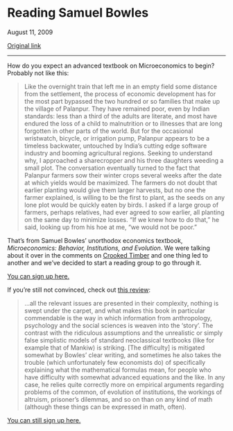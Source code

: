 Reading Samuel Bowles
=====================

August 11, 2009

[Original link](http://www.aaronsw.com/weblog/bowles)

* * * * *

How do you expect an advanced textbook on Microeconomics to begin?
Probably not like this:

> Like the overnight train that left me in an empty field some distance
> from the settlement, the process of economic development has for the
> most part bypassed the two hundred or so families that make up the
> village of Palanpur. They have remained poor, even by Indian
> standards: less than a third of the adults are literate, and most have
> endured the loss of a child to malnutrition or to illnesses that are
> long forgotten in other parts of the world. But for the occasional
> wristwatch, bicycle, or irrigation pump, Palanpur appears to be a
> timeless backwater, untouched by India’s cutting edge software
> industry and booming agricultural regions. Seeking to understand why,
> I approached a sharecropper and his three daughters weeding a small
> plot. The conversation eventually turned to the fact that Palanpur
> farmers sow their winter crops several weeks after the date at which
> yields would be maximized. The farmers do not doubt that earlier
> planting would give them larger harvests, but no one the farmer
> explained, is willing to be the first to plant, as the seeds on any
> lone plot would be quickly eaten by birds. I asked if a large group of
> farmers, perhaps relatives, had ever agreed to sow earlier, all
> planting on the same day to minimize losses. “If we knew how to do
> that,” he said, looking up from his hoe at me, “we would not be poor.”

That’s from Samuel Bowles’ unorthodox economics textbook,
*Microeconomics: Behavior, Institutions, and Evolution*. We were talking
about it over in the comments on [Crooked
Timber](http://crookedtimber.org/) and one thing led to another and
we’ve decided to start a reading group to go through it.

[You can sign up here.](http://groups.google.com/group/bowles-l)

If you’re still not convinced, check out [this
review](http://www.amazon.com/review/R1SC7AO6623A1Y/ref=cm_cr_rdp_perm):

> …all the relevant issues are presented in their complexity, nothing is
> swept under the carpet, and what makes this book in particular
> commendable is the way in which information from anthropology,
> psychology and the social sciences is weaven into the ‘story’. The
> contrast with the ridiculous assumptions and the unrealistic or simply
> false simplistic models of standard neoclassical textbooks (like for
> example that of Mankiw) is striking. [The difficulty] is mitigated
> somewhat by Bowles’ clear writing, and sometimes he also takes the
> trouble (which unfortunately few economists do) of specifically
> explaining what the mathematical formulas mean, for people who have
> difficulty with somewhat advanced equations and the like. In any case,
> he relies quite correctly more on empirical arguments regarding
> problems of the common, of evolution of institutions, the workings of
> altruism, prisoner’s dilemmas, and so on than on any kind of math
> (although these things can be expressed in math, often).

[You can still sign up here.](http://groups.google.com/group/bowles-l)
